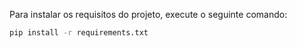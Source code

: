 Para instalar os requisitos do projeto, execute o seguinte comando:

```bash
pip install -r requirements.txt
```